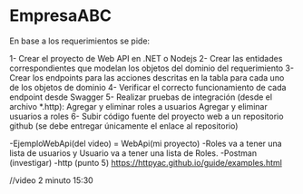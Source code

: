 # EmpresaABC



En base a los requerimientos se pide:

1- Crear el proyecto de Web API en .NET o Nodejs
2- Crear las entidades correspondientes que modelan los objetos del dominio del requerimiento
3- Crear los endpoints para las acciones descritas en la tabla para cada uno de los objetos de dominio
4- Verificar el correcto funcionamiento de cada endpoint desde Swagger
5- Realizar pruebas de integración (desde el archivo *.http):
    Agregar y eliminar roles a usuarios
    Agregar y eliminar usuarios  a roles
6- Subir código fuente del proyecto web a un repositorio github (se debe entregar únicamente el enlace al repositorio)

-EjemploWebApi(del video) = WebApi(mi proyecto)
-Roles va a tener una lista de usuarios y Usuario va a tener una lista de Roles.
-Postman (investigar)
-http (punto 5) https://httpyac.github.io/guide/examples.html

//video 2 minuto 15:30